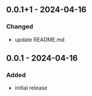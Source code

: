 ## 0.0.1+1 - 2024-04-16
### Changed
- update README.md

## 0.0.1 - 2024-04-16
### Added
- initial release
